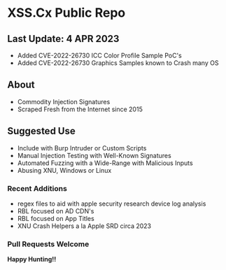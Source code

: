 # XSS.Cx Public Repo

## Last Update: 4 APR 2023
- Added CVE-2022-26730 ICC Color Profile Sample PoC's
- Added CVE-2022-26730 Graphics Samples known to Crash many OS

## About
- Commodity Injection Signatures
- Scraped Fresh from the Internet since 2015 

## Suggested Use 
- Include with Burp Intruder or Custom Scripts
- Manual Injection Testing with Well-Known Signatures
- Automated Fuzzing with a Wide-Range with Malicious Inputs
- Abusing XNU, Windows or Linux  

### Recent Additions
- regex files to aid with apple security research device log analysis
- RBL focused on AD CDN's
- RBL focused on App Titles 
- XNU Crash Helpers a la Apple SRD circa 2023

### Pull Requests Welcome

__Happy Hunting!!__
